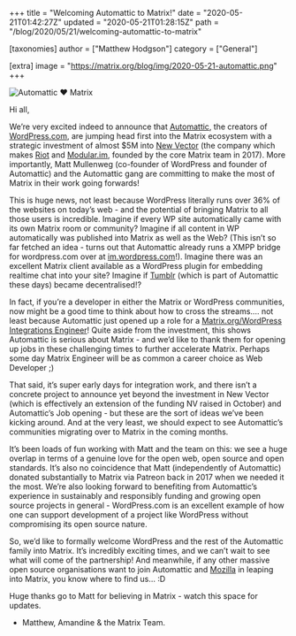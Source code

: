 +++
title = "Welcoming Automattic to Matrix!"
date = "2020-05-21T01:42:27Z"
updated = "2020-05-21T01:28:15Z"
path = "/blog/2020/05/21/welcoming-automattic-to-matrix"

[taxonomies]
author = ["Matthew Hodgson"]
category = ["General"]

[extra]
image = "https://matrix.org/blog/img/2020-05-21-automattic.png"
+++

![Automattic ♥️ Matrix](https://matrix.org/blog/img/2020-05-21-automattic.png)

Hi all,

We’re very excited indeed to announce that [Automattic](https://automattic.com/), the creators of [WordPress.com](https://wordpress.com/), are jumping head first into the Matrix ecosystem with a strategic investment of almost $5M into [New Vector](https://vector.im) (the company which makes [Riot](https://riot.im) and [Modular.im](https://modular.im), founded by the core Matrix team in 2017).  More importantly, Matt Mullenweg (co-founder of WordPress and founder of Automattic) and the Automattic gang are committing to make the most of Matrix in their work going forwards!

This is huge news, not least because WordPress literally runs over 36% of the websites on today’s web - and the potential of bringing Matrix to all those users is incredible.  Imagine if every WP site automatically came with its own Matrix room or community?  Imagine if all content in WP automatically was published into Matrix as well as the Web?  (This isn’t so far fetched an idea - turns out that Automattic already runs a XMPP bridge for wordpress.com over at [im.wordpress.com](https://im.wordpress.com)!).  Imagine there was an excellent Matrix client available as a WordPress plugin for embedding realtime chat into your site? Imagine if [Tumblr](https://tumblr.com) (which is part of Automattic these days) became decentralised!?

In fact, if you’re a developer in either the Matrix or WordPress communities, now might be a good time to think about how to cross the streams.... not least because Automattic just opened up a role for a [Matrix.org/WordPress Integrations Engineer](https://automattic.com/work-with-us/matrix-integrations-engineer/)! Quite aside from the investment, this shows Automattic is serious about Matrix - and we’d like to thank them for opening up jobs in these challenging times to further accelerate Matrix.  Perhaps some day Matrix Engineer will be as common a career choice as Web Developer ;)

That said, it’s super early days for integration work, and there isn’t a concrete project to announce yet beyond the investment in New Vector (which is effectively an extension of the funding NV raised in October) and Automattic’s Job opening - but these are the sort of ideas we’ve been kicking around. And at the very least, we should expect to see Automattic’s communities migrating over to Matrix in the coming months.

It’s been loads of fun working with Matt and the team on this: we see a huge overlap in terms of a genuine love for the open web, open source and open standards.  It’s also no coincidence that Matt (independently of Automattic) donated substantially to Matrix via Patreon back in 2017 when we needed it the most.  We’re also looking forward to benefiting from Automattic’s experience in sustainably and responsibly funding and growing open source projects in general - WordPress.com is an excellent example of how one can support development of a project like WordPress without compromising its open source nature.

So, we’d like to formally welcome WordPress and the rest of the Automattic family into Matrix.  It’s incredibly exciting times, and we can’t wait to see what will come of the partnership!  And meanwhile, if any other massive open source organisations want to join Automattic and [Mozilla](https://matrix.org/blog/2019/12/19/welcoming-mozilla-to-matrix) in leaping into Matrix, you know where to find us… :D

Huge thanks go to Matt for believing in Matrix - watch this space for updates.

- Matthew, Amandine & the Matrix Team.
